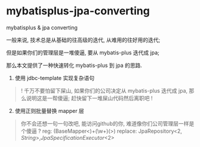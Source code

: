 # mybatisplus-jpa-converting
mybatisplus &amp; jpa converting

一般来说, 技术总是从基础的往高级的迭代, 从难用的往好用的迭代; 

但是如果你们的管理层是一堆傻逼, 要从 mybatis-plus 迭代成 jpa; 

那么本文提供了一种快速转化 mybatis-plus 到 jpa 的思路. 

1. 使用 jdbc-template 实现复杂语句
> ! 千万不要怕留下屎山, 如果你们的公司决定从 mybatis-plus 迭代成 jpa, 那么说明这是一帮傻逼; 赶快留下一堆屎山代码然后离职吧 ! 

2. 使用正则批量替换 mapper 层
> 你不会还想一句一句改吧, 能访问github的你, 难道像你们公司管理层一样是个傻逼 ? 
reg: (BaseMapper<)+(\w+)(>)
replace: JpaRepository<$2,String>, JpaSpecificationExecutor<$2>
